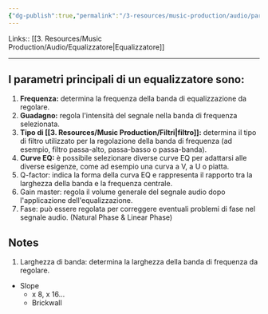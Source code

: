 ```yaml
---
{"dg-publish":true,"permalink":"/3-resources/music-production/audio/parametri-di-un-equalizzatore/"}
---
```


Links:: [[3. Resources/Music Production/Audio/Equalizzatore\|Equalizzatore]]

---

## I parametri principali di un equalizzatore sono:

1. **Frequenza:** determina la frequenza della banda di equalizzazione da regolare.
2. **Guadagno:** regola l'intensità del segnale nella banda di frequenza selezionata.
3. **Tipo di [[3. Resources/Music Production/Filtri\|filtro]]:** determina il tipo di filtro utilizzato per la regolazione della banda di frequenza (ad esempio, filtro passa-alto, passa-basso o passa-banda).
4. **Curve EQ:** è possibile selezionare diverse curve EQ per adattarsi alle diverse esigenze, come ad esempio una curva a V, a U o piatta.
5. Q-factor: indica la forma della curva EQ e rappresenta il rapporto tra la larghezza della banda e la frequenza centrale.
6. Gain master: regola il volume generale del segnale audio dopo l'applicazione dell'equalizzazione.
7. Fase: può essere regolata per correggere eventuali problemi di fase nel segnale audio. (Natural Phase & Linear Phase)



## Notes

1. Larghezza di banda: determina la larghezza della banda di frequenza da regolare.
- Slope
	- x 8, x 16...
	- Brickwall

